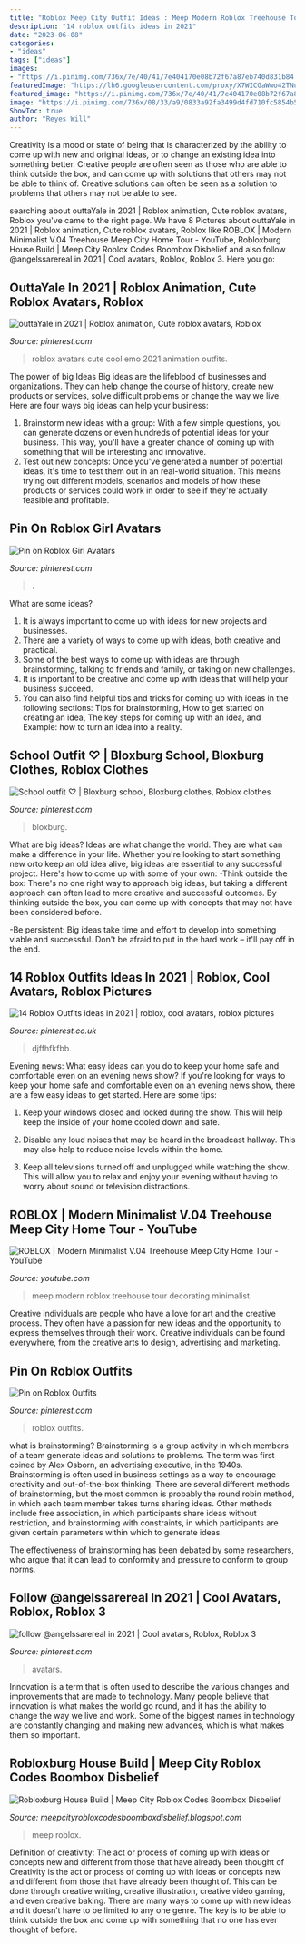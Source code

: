 ```yaml
---
title: "Roblox Meep City Outfit Ideas : Meep Modern Roblox Treehouse Tour Decorating Minimalist"
description: "14 roblox outfits ideas in 2021"
date: "2023-06-08"
categories:
- "ideas"
tags: ["ideas"]
images:
- "https://i.pinimg.com/736x/7e/40/41/7e404170e08b72f67a87eb740d831b84.jpg"
featuredImage: "https://lh6.googleusercontent.com/proxy/X7WICGaWwo42TNuqGGrddNVvKumz3ZT0-O-7UsGuSyvS-3urBG0-7QCl0l4DMxfDNTf94B_x6Qkc6so3-5CvUo85ow=w1200-h630-p-k-no-nu"
featured_image: "https://i.pinimg.com/736x/7e/40/41/7e404170e08b72f67a87eb740d831b84.jpg"
image: "https://i.pinimg.com/736x/08/33/a9/0833a92fa3499d4fd710fc5854b57609.jpg"
ShowToc: true
author: "Reyes Will"
---
```



Creativity is a mood or state of being that is characterized by the ability to come up with new and original ideas, or to change an existing idea into something better. Creative people are often seen as those who are able to think outside the box, and can come up with solutions that others may not be able to think of. Creative solutions can often be seen as a solution to problems that others may not be able to see.

	

		
searching about outtaYale in 2021 | Roblox animation, Cute roblox avatars, Roblox you've came to the right page. We have 8 Pictures about outtaYale in 2021 | Roblox animation, Cute roblox avatars, Roblox like ROBLOX | Modern Minimalist V.04 Treehouse Meep City Home Tour - YouTube, Robloxburg House Build | Meep City Roblox Codes Boombox Disbelief and also follow @angelssarereal in 2021 | Cool avatars, Roblox, Roblox 3. Here you go:
		
    
## OuttaYale In 2021 | Roblox Animation, Cute Roblox Avatars, Roblox

<img loading=lazy src="https://i.pinimg.com/736x/dd/83/ba/dd83ba484136d23d0571b10ecad4e5dd.jpg" onerror="this.onerror=null;this.src='https://tse4.mm.bing.net/th?id=OIP.2nESTunmLbJ_3gXgBKqeVQHaNO&amp;pid=15.1';" alt="outtaYale in 2021 | Roblox animation, Cute roblox avatars, Roblox">

_Source: pinterest.com_

>roblox avatars cute cool emo 2021 animation outfits. 

	

The power of big Ideas
Big ideas are the lifeblood of businesses and organizations. They can help change the course of history, create new products or services, solve difficult problems or change the way we live.
Here are four ways big ideas can help your business: 
1. Brainstorm new ideas with a group: With a few simple questions, you can generate dozens or even hundreds of potential ideas for your business. This way, you'll have a greater chance of coming up with something that will be interesting and innovative.
2. Test out new concepts: Once you've generated a number of potential ideas, it's time to test them out in an real-world situation. This means trying out different models, scenarios and models of how these products or services could work in order to see if they're actually feasible and profitable. 

    
## Pin On Roblox Girl Avatars

<img loading=lazy src="https://i.pinimg.com/736x/18/e9/0b/18e90bd93338cafd7371cd89365a02b9.jpg" onerror="this.onerror=null;this.src='https://tse2.mm.bing.net/th?id=OIP.2LqKQalIUpobI6S4aHAADwAAAA&amp;pid=15.1';" alt="Pin on Roblox Girl Avatars">

_Source: pinterest.com_

>. 

	

What are some ideas?
1. It is always important to come up with ideas for new projects and businesses. 
2. There are a variety of ways to come up with ideas, both creative and practical. 
3. Some of the best ways to come up with ideas are through brainstorming, talking to friends and family, or taking on new challenges. 
4. It is important to be creative and come up with ideas that will help your business succeed. 
5. You can also find helpful tips and tricks for coming up with ideas in the following sections: Tips for brainstorming, How to get started on creating an idea, The key steps for coming up with an idea, and Example: how to turn an idea into a reality.

    
## School Outfit ♡︎ | Bloxburg School, Bloxburg Clothes, Roblox Clothes

<img loading=lazy src="https://i.pinimg.com/736x/7e/40/41/7e404170e08b72f67a87eb740d831b84.jpg" onerror="this.onerror=null;this.src='https://tse1.mm.bing.net/th?id=OIP.0u1Cgo4bF4tV6tqC2tLo6QHaDa&amp;pid=15.1';" alt="School outfit ♡︎ | Bloxburg school, Bloxburg clothes, Roblox clothes">

_Source: pinterest.com_

>bloxburg. 

	

What are big ideas?
Ideas are what change the world. They are what can make a difference in your life. Whether you're looking to start something new orto keep an old idea alive, big ideas are essential to any successful project. Here's how to come up with some of your own: 
-Think outside the box: There's no one right way to approach big ideas, but taking a different approach can often lead to more creative and successful outcomes. By thinking outside the box, you can come up with concepts that may not have been considered before. 

-Be persistent: Big ideas take time and effort to develop into something viable and successful. Don't be afraid to put in the hard work – it'll pay off in the end.

    
## 14 Roblox Outfits Ideas In 2021 | Roblox, Cool Avatars, Roblox Pictures

<img loading=lazy src="https://i.pinimg.com/474x/2e/e3/5d/2ee35d21bbd8ab24b359f19e450b996a.jpg" onerror="this.onerror=null;this.src='https://tse3.mm.bing.net/th?id=OIP.VnMF8ea_K0IjHjuvkGhi_AAAAA&amp;pid=15.1';" alt="14 Roblox Outfits ideas in 2021 | roblox, cool avatars, roblox pictures">

_Source: pinterest.co.uk_

>djffhfkfbb. 

	

Evening news: What easy ideas can you do to keep your home safe and comfortable even on an evening news show?
If you're looking for ways to keep your home safe and comfortable even on an evening news show, there are a few easy ideas to get started. Here are some tips:
1. Keep your windows closed and locked during the show. This will help keep the inside of your home cooled down and safe.

2. Disable any loud noises that may be heard in the broadcast hallway. This may also help to reduce noise levels within the home.

3. Keep all televisions turned off and unplugged while watching the show. This will allow you to relax and enjoy your evening without having to worry about sound or television distractions.

    
## ROBLOX | Modern Minimalist V.04 Treehouse Meep City Home Tour - YouTube

<img loading=lazy src="https://i.ytimg.com/vi/c_v6_2bDSRU/maxresdefault.jpg" onerror="this.onerror=null;this.src='https://tse1.mm.bing.net/th?id=OIP.x9pAw2G7iItU8z8n5a6dmQHaEK&amp;pid=15.1';" alt="ROBLOX | Modern Minimalist V.04 Treehouse Meep City Home Tour - YouTube">

_Source: youtube.com_

>meep modern roblox treehouse tour decorating minimalist. 

	

Creative individuals are people who have a love for art and the creative process. They often have a passion for new ideas and the opportunity to express themselves through their work. Creative individuals can be found everywhere, from the creative arts to design, advertising and marketing.

    
## Pin On Roblox Outfits

<img loading=lazy src="https://i.pinimg.com/736x/08/33/a9/0833a92fa3499d4fd710fc5854b57609.jpg" onerror="this.onerror=null;this.src='https://tse4.mm.bing.net/th?id=OIP.4TJLaQKLf6jlzabqPESc8gHaOF&amp;pid=15.1';" alt="Pin on Roblox Outfits">

_Source: pinterest.com_

>roblox outfits. 

	

what is brainstorming?
Brainstorming is a group activity in which members of a team generate ideas and solutions to problems. The term was first coined by Alex Osborn, an advertising executive, in the 1940s. Brainstorming is often used in business settings as a way to encourage creativity and out-of-the-box thinking. 
There are several different methods of brainstorming, but the most common is probably the round robin method, in which each team member takes turns sharing ideas. Other methods include free association, in which participants share ideas without restriction, and brainstorming with constraints, in which participants are given certain parameters within which to generate ideas. 

The effectiveness of brainstorming has been debated by some researchers, who argue that it can lead to conformity and pressure to conform to group norms.

    
## Follow @angelssarereal In 2021 | Cool Avatars, Roblox, Roblox 3

<img loading=lazy src="https://i.pinimg.com/736x/37/4f/69/374f6999a7da7bc182b0699c0b8ed4a5.jpg" onerror="this.onerror=null;this.src='https://tse2.mm.bing.net/th?id=OIP.9PHk4zbc0BLnIL257R88IwHaGe&amp;pid=15.1';" alt="follow @angelssarereal in 2021 | Cool avatars, Roblox, Roblox 3">

_Source: pinterest.com_

>avatars. 

	

Innovation is a term that is often used to describe the various changes and improvements that are made to technology. Many people believe that innovation is what makes the world go round, and it has the ability to change the way we live and work. Some of the biggest names in technology are constantly changing and making new advances, which is what makes them so important.

    
## Robloxburg House Build | Meep City Roblox Codes Boombox Disbelief

<img loading=lazy src="https://lh6.googleusercontent.com/proxy/X7WICGaWwo42TNuqGGrddNVvKumz3ZT0-O-7UsGuSyvS-3urBG0-7QCl0l4DMxfDNTf94B_x6Qkc6so3-5CvUo85ow=w1200-h630-p-k-no-nu" onerror="this.onerror=null;this.src='https://tse1.mm.bing.net/th?id=OIP.FPDzfm9M07Xih4cJes1kZwHaD4&amp;pid=15.1';" alt="Robloxburg House Build | Meep City Roblox Codes Boombox Disbelief">

_Source: meepcityrobloxcodesboomboxdisbelief.blogspot.com_

>meep roblox. 

	

Definition of creativity: The act or process of coming up with ideas or concepts new and different from those that have already been thought of
Creativity is the act or process of coming up with ideas or concepts new and different from those that have already been thought of. This can be done through creative writing, creative illustration, creative video gaming, and even creative baking. There are many ways to come up with new ideas and it doesn’t have to be limited to any one genre. The key is to be able to think outside the box and come up with something that no one has ever thought of before.

